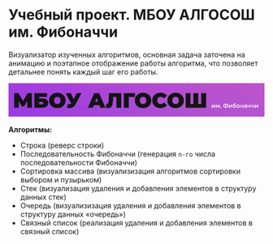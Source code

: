 # Учебный проект. МБОУ АЛГОСОШ им. Фибоначчи

Визуализатор изученных алгоритмов, основная задача заточена на анимацию и поэтапное отображение работы алгоритма, что позволяет детальнее понять каждый шаг его работы.

![Лого МБОУ АЛГОСОШ им. Фибоначчи](./src/images/Mask%20group.svg)

**Алгоритмы:**
- Строка (реверс строки)
- Последовательность Фибоначчи (генерация `n-го` числа последовательности Фибоначчи) 
- Сортировка массива (визуализизация алгоритмов сортировки выбором и пузырьком)
- Стек (визуализация удаления и добавления элементов в структуру данных стек)
- Очередь (визуализизация удаления и добавления элементов в структуру данных «очередь»)
- Связный список (реализация удаления и добавления элементов в связный список)